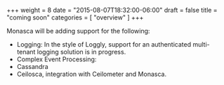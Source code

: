 +++
weight = 8
date = "2015-08-07T18:32:00-06:00"
draft = false
title = "coming soon"
categories = [ "overview" ]
+++

Monasca will be adding support for the following: <!--more-->

- Logging: In the style of Loggly, support for an authenticated multi-tenant logging solution is in progress.
- Complex Event Processing: 
- Cassandra 
- Ceilosca, integration with Ceilometer and Monasca.

